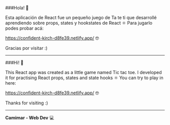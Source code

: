 ###Hola! 🌈 

Esta aplicación de React fue un pequeño juego de Ta te ti que desarrollé aprendiendo sobre props, states y hookstates de React ⚛️
Para jugarlo podes probar acá: 

https://confident-kirch-d8fe39.netlify.app/
🤓

Gracias por visitar :)
______________________________________________________________________________

###Hi! 🌈 

This React app was created as a little game named Tic tac toe. I developed it for practising React props, states and state hooks ⚛️
You can try to play in here: 

https://confident-kirch-d8fe39.netlify.app/
🤓

Thanks for visiting :)

_______________________________________________________________________________


**Camimar - Web Dev** 💻

